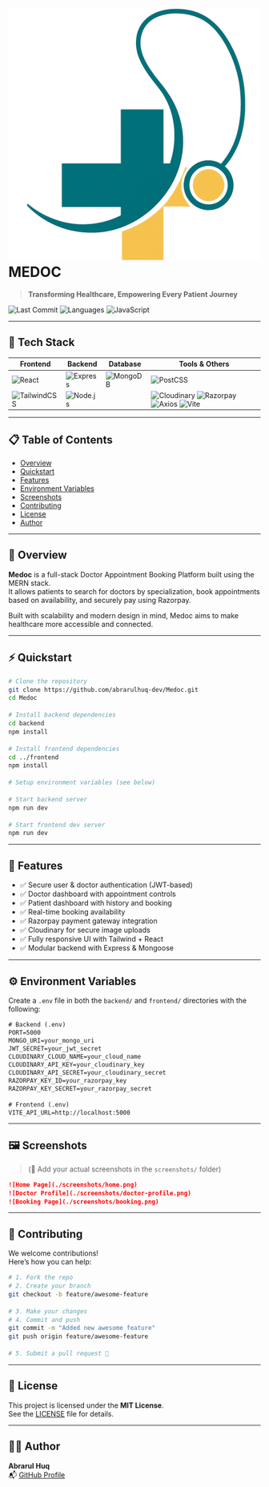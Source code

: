 
# <img src='./frontend/public/icon.png' alt='logo' sizes="20"> MEDOC 

> **Transforming Healthcare, Empowering Every Patient Journey**

![Last Commit](https://img.shields.io/github/last-commit/abrarulhuq-dev/Medoc)
![Languages](https://img.shields.io/github/languages/count/abrarulhuq-dev/Medoc)
![JavaScript](https://img.shields.io/badge/javascript-99%25-blue)

---

## 🧰 Tech Stack

| Frontend | Backend | Database | Tools & Others |
|----------|---------|----------|----------------|
| ![React](https://img.shields.io/badge/-React-61DAFB?logo=react&logoColor=white) | ![Express](https://img.shields.io/badge/-Express-000000?logo=express) | ![MongoDB](https://img.shields.io/badge/-MongoDB-47A248?logo=mongodb&logoColor=white) | ![PostCSS](https://img.shields.io/badge/-PostCSS-DD3A0A?logo=postcss&logoColor=white) |
| ![TailwindCSS](https://img.shields.io/badge/-TailwindCSS-38B2AC?logo=tailwindcss&logoColor=white) | ![Node.js](https://img.shields.io/badge/-Node.js-339933?logo=node.js&logoColor=white) |  | ![Cloudinary](https://img.shields.io/badge/-Cloudinary-3448C5?logo=cloudinary) ![Razorpay](https://img.shields.io/badge/-Razorpay-528FF0?logo=razorpay) ![Axios](https://img.shields.io/badge/-Axios-5A29E4?logo=axios&logoColor=white) ![Vite](https://img.shields.io/badge/-Vite-646CFF?logo=vite) |

---

## 📋 Table of Contents

- [Overview](#overview)
- [Quickstart](#quickstart)
- [Features](#features)
- [Environment Variables](#environment-variables)
- [Screenshots](#screenshots)
- [Contributing](#contributing)
- [License](#license)
- [Author](#author)

---

## 🧠 Overview

**Medoc** is a full-stack Doctor Appointment Booking Platform built using the MERN stack.  
It allows patients to search for doctors by specialization, book appointments based on availability, and securely pay using Razorpay.  

Built with scalability and modern design in mind, Medoc aims to make healthcare more accessible and connected.

---

## ⚡ Quickstart

```bash
# Clone the repository
git clone https://github.com/abrarulhuq-dev/Medoc.git
cd Medoc

# Install backend dependencies
cd backend
npm install

# Install frontend dependencies
cd ../frontend
npm install

# Setup environment variables (see below)

# Start backend server
npm run dev

# Start frontend dev server
npm run dev
```

---

## 🚀 Features

- ✅ Secure user & doctor authentication (JWT-based)
- ✅ Doctor dashboard with appointment controls
- ✅ Patient dashboard with history and booking
- ✅ Real-time booking availability
- ✅ Razorpay payment gateway integration
- ✅ Cloudinary for secure image uploads
- ✅ Fully responsive UI with Tailwind + React
- ✅ Modular backend with Express & Mongoose

---

## ⚙️ Environment Variables

Create a `.env` file in both the `backend/` and `frontend/` directories with the following:

```env
# Backend (.env)
PORT=5000
MONGO_URI=your_mongo_uri
JWT_SECRET=your_jwt_secret
CLOUDINARY_CLOUD_NAME=your_cloud_name
CLOUDINARY_API_KEY=your_cloudinary_key
CLOUDINARY_API_SECRET=your_cloudinary_secret
RAZORPAY_KEY_ID=your_razorpay_key
RAZORPAY_KEY_SECRET=your_razorpay_secret

# Frontend (.env)
VITE_API_URL=http://localhost:5000
```

---

## 🖼️ Screenshots

> (📌 Add your actual screenshots in the `screenshots/` folder)

```markdown
![Home Page](./screenshots/home.png)
![Doctor Profile](./screenshots/doctor-profile.png)
![Booking Page](./screenshots/booking.png)
```

---

## 🤝 Contributing

We welcome contributions!  
Here’s how you can help:

```bash
# 1. Fork the repo
# 2. Create your branch
git checkout -b feature/awesome-feature

# 3. Make your changes
# 4. Commit and push
git commit -m "Added new awesome feature"
git push origin feature/awesome-feature

# 5. Submit a pull request 🚀
```

---

## 📄 License

This project is licensed under the **MIT License**.  
See the [LICENSE](LICENSE) file for details.

---

## 👨‍💻 Author

**Abrarul Huq**  
📬 [GitHub Profile](https://github.com/abrarulhuq-dev)
